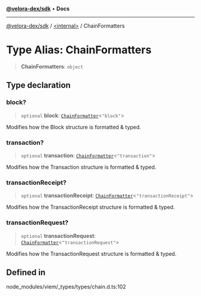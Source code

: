 [**@velora-dex/sdk**](../../README.md) • **Docs**

***

[@velora-dex/sdk](../../globals.md) / [\<internal\>](../README.md) / ChainFormatters

# Type Alias: ChainFormatters

> **ChainFormatters**: `object`

## Type declaration

### block?

> `optional` **block**: [`ChainFormatter`](ChainFormatter.md)\<`"block"`\>

Modifies how the Block structure is formatted & typed.

### transaction?

> `optional` **transaction**: [`ChainFormatter`](ChainFormatter.md)\<`"transaction"`\>

Modifies how the Transaction structure is formatted & typed.

### transactionReceipt?

> `optional` **transactionReceipt**: [`ChainFormatter`](ChainFormatter.md)\<`"transactionReceipt"`\>

Modifies how the TransactionReceipt structure is formatted & typed.

### transactionRequest?

> `optional` **transactionRequest**: [`ChainFormatter`](ChainFormatter.md)\<`"transactionRequest"`\>

Modifies how the TransactionRequest structure is formatted & typed.

## Defined in

node\_modules/viem/\_types/types/chain.d.ts:102
